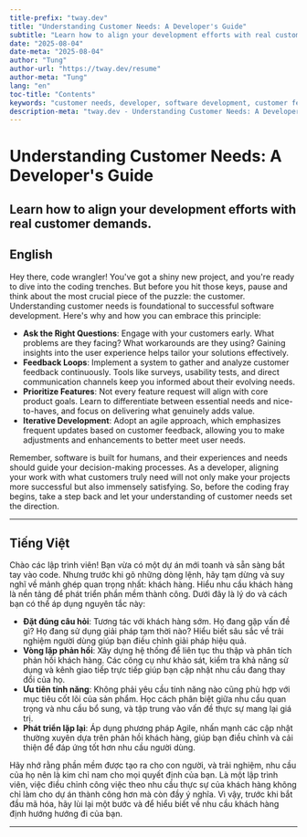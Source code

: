 ```yaml
---
title-prefix: "tway.dev"
title: "Understanding Customer Needs: A Developer's Guide"
subtitle: "Learn how to align your development efforts with real customer demands."
date: "2025-08-04"
date-meta: "2025-08-04"
author: "Tung"
author-url: "https://tway.dev/resume"
author-meta: "Tung"
lang: "en"
toc-title: "Contents"
keywords: "customer needs, developer, software development, customer feedback, product development"
description-meta: "tway.dev - Understanding Customer Needs: A Developer's Guide - Learn how to align your development efforts with real customer demands."
---
```


# Understanding Customer Needs: A Developer's Guide
## Learn how to align your development efforts with real customer demands.

## English
Hey there, code wrangler! You've got a shiny new project, and you're ready to dive into the coding trenches. But before you hit those keys, pause and think about the most crucial piece of the puzzle: the customer. Understanding customer needs is foundational to successful software development. Here's why and how you can embrace this principle:

- **Ask the Right Questions**: Engage with your customers early. What problems are they facing? What workarounds are they using? Gaining insights into the user experience helps tailor your solutions effectively.
- **Feedback Loops**: Implement a system to gather and analyze customer feedback continuously. Tools like surveys, usability tests, and direct communication channels keep you informed about their evolving needs.
- **Prioritize Features**: Not every feature request will align with core product goals. Learn to differentiate between essential needs and nice-to-haves, and focus on delivering what genuinely adds value.
- **Iterative Development**: Adopt an agile approach, which emphasizes frequent updates based on customer feedback, allowing you to make adjustments and enhancements to better meet user needs.

Remember, software is built for humans, and their experiences and needs should guide your decision-making processes. As a developer, aligning your work with what customers truly need will not only make your projects more successful but also immensely satisfying. So, before the coding fray begins, take a step back and let your understanding of customer needs set the direction.

---

## Tiếng Việt
Chào các lập trình viên! Bạn vừa có một dự án mới toanh và sẵn sàng bắt tay vào code. Nhưng trước khi gõ những dòng lệnh, hãy tạm dừng và suy nghĩ về mảnh ghép quan trọng nhất: khách hàng. Hiểu nhu cầu khách hàng là nền tảng để phát triển phần mềm thành công. Dưới đây là lý do và cách bạn có thể áp dụng nguyên tắc này:

- **Đặt đúng câu hỏi**: Tương tác với khách hàng sớm. Họ đang gặp vấn đề gì? Họ đang sử dụng giải pháp tạm thời nào? Hiểu biết sâu sắc về trải nghiệm người dùng giúp bạn điều chỉnh giải pháp hiệu quả.
- **Vòng lặp phản hồi**: Xây dựng hệ thống để liên tục thu thập và phân tích phản hồi khách hàng. Các công cụ như khảo sát, kiểm tra khả năng sử dụng và kênh giao tiếp trực tiếp giúp bạn cập nhật nhu cầu đang thay đổi của họ.
- **Ưu tiên tính năng**: Không phải yêu cầu tính năng nào cũng phù hợp với mục tiêu cốt lõi của sản phẩm. Học cách phân biệt giữa nhu cầu quan trọng và nhu cầu bổ sung, và tập trung vào vấn đề thực sự mang lại giá trị.
- **Phát triển lặp lại**: Áp dụng phương pháp Agile, nhấn mạnh các cập nhật thường xuyên dựa trên phản hồi khách hàng, giúp bạn điều chỉnh và cải thiện để đáp ứng tốt hơn nhu cầu người dùng.

Hãy nhớ rằng phần mềm được tạo ra cho con người, và trải nghiệm, nhu cầu của họ nên là kim chỉ nam cho mọi quyết định của bạn. Là một lập trình viên, việc điều chỉnh công việc theo nhu cầu thực sự của khách hàng không chỉ làm cho dự án thành công hơn mà còn đầy ý nghĩa. Vì vậy, trước khi bắt đầu mã hóa, hãy lùi lại một bước và để hiểu biết về nhu cầu khách hàng định hướng hướng đi của bạn.

---